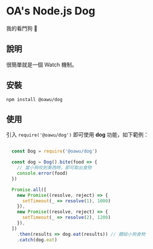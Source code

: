# OA's Node.js Dog

我的看門狗 🐶


## 說明
很簡單就是一個 Watch 機制。

## 安裝

```shell
npm install @oawu/dog
```

## 使用

引入 `require('@oawu/dog')` 即可使用 **dog** 功能，如下範例：

```javascript

  const Dog = require('@oawu/dog')

  const dog = Dog().bite(food => {
    // 當小狗咬到東西時，即可取出食物
    console.error(food)
  })

  Promise.all([
    new Promise((resolve, reject) => {
      setTimeout(_ => resolve(1), 1000)
    }),
    new Promise((resolve, reject) => {
      setTimeout(_ => resolve(2), 1200)
    }),
  ])
    .then(results => dog.eat(results)) // 餵給小狗食物
    .catch(dog.eat)
```
